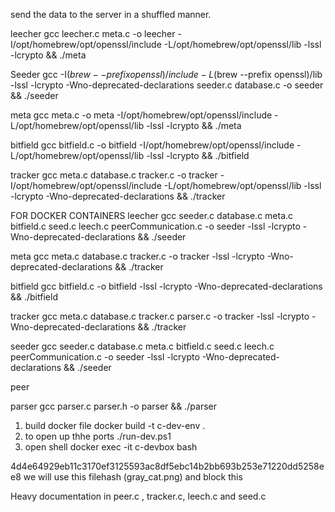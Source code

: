 send the data to the server in a shuffled manner.


leecher
gcc leecher.c meta.c -o leecher -I/opt/homebrew/opt/openssl/include -L/opt/homebrew/opt/openssl/lib -lssl -lcrypto && ./meta

Seeder
gcc -I$(brew --prefix openssl)/include -L$(brew --prefix openssl)/lib -lssl -lcrypto -Wno-deprecated-declarations seeder.c database.c -o seeder  && ./seeder


meta
gcc meta.c -o meta -I/opt/homebrew/opt/openssl/include -L/opt/homebrew/opt/openssl/lib -lssl -lcrypto && ./meta


bitfield
gcc bitfield.c -o bitfield -I/opt/homebrew/opt/openssl/include -L/opt/homebrew/opt/openssl/lib -lssl -lcrypto && ./bitfield

tracker
gcc meta.c database.c tracker.c -o tracker  -I/opt/homebrew/opt/openssl/include -L/opt/homebrew/opt/openssl/lib -lssl -lcrypto -Wno-deprecated-declarations &&  ./tracker


FOR DOCKER CONTAINERS
leecher
gcc seeder.c database.c meta.c bitfield.c seed.c leech.c peerCommunication.c -o seeder -lssl -lcrypto -Wno-deprecated-declarations && ./seeder

meta
gcc meta.c database.c  tracker.c -o tracker -lssl -lcrypto -Wno-deprecated-declarations && ./tracker

bitfield
gcc bitfield.c -o bitfield -lssl -lcrypto -Wno-deprecated-declarations && ./bitfield

tracker
gcc meta.c database.c tracker.c parser.c -o tracker -lssl -lcrypto -Wno-deprecated-declarations && ./tracker

seeder
gcc seeder.c database.c meta.c bitfield.c seed.c leech.c peerCommunication.c -o seeder -lssl -lcrypto -Wno-deprecated-declarations && ./seeder

peer



parser
gcc parser.c parser.h -o parser && ./parser
1. build docker file 
docker build -t c-dev-env .  
2. to open up thhe ports 
./run-dev.ps1   
3. open shell
docker exec -it c-devbox bash


4d4e64929eb11c3170ef3125593ac8df5ebc14b2bb693b253e71220dd5258ee8
we will use this filehash (gray_cat.png) and block this 

Heavy documentation in peer.c , tracker.c, leech.c and seed.c